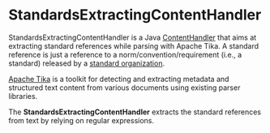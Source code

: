 # StandardsExtractingContentHandler
StandardsExtractingContentHandler is a Java [ContentHandler](http://www.saxproject.org/apidoc/org/xml/sax/ContentHandler.html) that aims at extracting standard references while parsing with Apache Tika. A standard reference is just a reference to a norm/convention/requirement (i.e., a standard) released by a [standard organization](https://en.wikipedia.org/wiki/List_of_technical_standard_organisations).

[Apache Tika](http://tika.apache.org/) is a toolkit for detecting and extracting metadata and structured text content from various documents using existing parser libraries.

The **StandardsExtractingContentHandler** extracts the standard references from text by relying on regular expressions.
